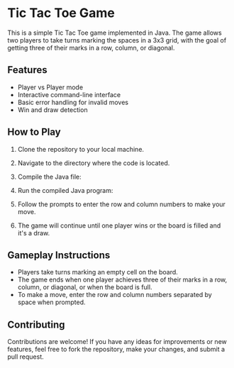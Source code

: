 # Tic Tac Toe Game

This is a simple Tic Tac Toe game implemented in Java. The game allows two players to take turns marking the spaces in a 3x3 grid, with the goal of getting three of their marks in a row, column, or diagonal.

## Features

- Player vs Player mode
- Interactive command-line interface
- Basic error handling for invalid moves
- Win and draw detection

## How to Play

1. Clone the repository to your local machine.
2. Navigate to the directory where the code is located.
3. Compile the Java file:


4. Run the compiled Java program:


5. Follow the prompts to enter the row and column numbers to make your move.
6. The game will continue until one player wins or the board is filled and it's a draw.

## Gameplay Instructions

- Players take turns marking an empty cell on the board.
- The game ends when one player achieves three of their marks in a row, column, or diagonal, or when the board is full.
- To make a move, enter the row and column numbers separated by space when prompted.

## Contributing

Contributions are welcome! If you have any ideas for improvements or new features, feel free to fork the repository, make your changes, and submit a pull request.





